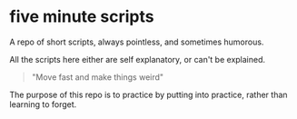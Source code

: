 # five minute scripts
A repo of short scripts, always pointless, and sometimes humorous.

All the scripts here either are self explanatory, or can't be explained.

> "Move fast and make things weird"

The purpose of this repo is to practice by putting into practice, rather than learning to forget.
